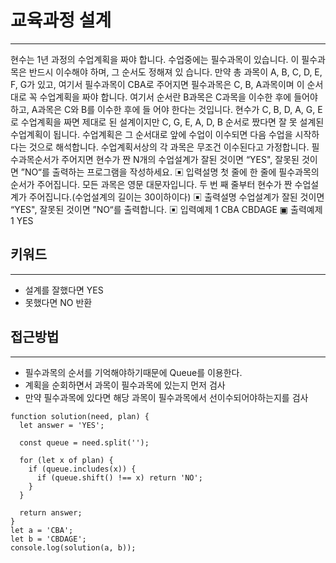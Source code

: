 # 교육과정 설계

---

현수는 1년 과정의 수업계획을 짜야 합니다.
수업중에는 필수과목이 있습니다. 이 필수과목은 반드시 이수해야 하며, 그 순서도 정해져 있
습니다.
만약 총 과목이 A, B, C, D, E, F, G가 있고, 여기서 필수과목이 CBA로 주어지면 필수과목은
C, B, A과목이며 이 순서대로 꼭 수업계획을 짜야 합니다.
여기서 순서란 B과목은 C과목을 이수한 후에 들어야 하고, A과목은 C와 B를 이수한 후에 들
어야 한다는 것입니다.
현수가 C, B, D, A, G, E로 수업계획을 짜면 제대로 된 설계이지만
C, G, E, A, D, B 순서로 짰다면 잘 못 설계된 수업계획이 됩니다.
수업계획은 그 순서대로 앞에 수업이 이수되면 다음 수업을 시작하다는 것으로 해석합니다.
수업계획서상의 각 과목은 무조건 이수된다고 가정합니다.
필수과목순서가 주어지면 현수가 짠 N개의 수업설계가 잘된 것이면 “YES", 잘못된 것이면
”NO“를 출력하는 프로그램을 작성하세요.
▣ 입력설명
첫 줄에 한 줄에 필수과목의 순서가 주어집니다. 모든 과목은 영문 대문자입니다.
두 번 째 줄부터 현수가 짠 수업설계가 주어집니다.(수업설계의 길이는 30이하이다)
▣ 출력설명
수업설계가 잘된 것이면 “YES", 잘못된 것이면 ”NO“를 출력합니다.
▣ 입력예제 1
CBA
CBDAGE
▣ 출력예제 1
YES

## 키워드

---

- 설계를 잘했다면 YES
- 못했다면 NO 반환

## 접근방법

---

- 필수과목의 순서를 기억해야하기때문에 Queue를 이용한다.
- 계획을 순회하면서 과목이 필수과목에 있는지 먼저 검사
- 만약 필수과목에 있다면 해당 과목이 필수과목에서 선이수되어야하는지를 검사

```
function solution(need, plan) {
  let answer = 'YES';

  const queue = need.split('');

  for (let x of plan) {
    if (queue.includes(x)) {
      if (queue.shift() !== x) return 'NO';
    }
  }

  return answer;
}
let a = 'CBA';
let b = 'CBDAGE';
console.log(solution(a, b));

```
